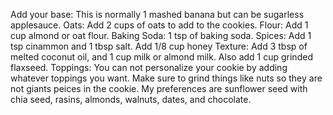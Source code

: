 Add your base: This is normally 1 mashed banana but can be sugarless applesauce.
Oats: Add 2 cups of oats to add to the cookies.
Flour: Add 1 cup almond or oat flour.
Baking Soda: 1 tsp of baking soda.
Spices: Add 1 tsp cinammon and 1 tbsp salt. Add 1/8 cup honey
Texture: Add 3 tbsp of melted coconut oil, and 1 cup milk or almond milk. Also add 1 cup grinded flaxseed.
Toppings: You can not personalize your cookie by adding whatever toppings you want. Make sure to grind things like nuts so they are not giants peices in the cookie. My preferences are sunflower seed with chia seed, rasins, almonds, walnuts, dates, and chocolate.
